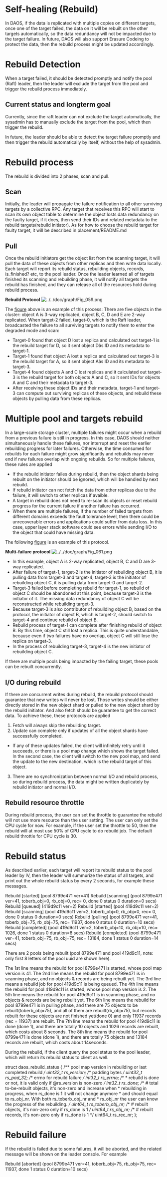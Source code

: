 # Self-healing (Rebuild)

In DAOS, if the data is replicated with multiple copies on different
targets, once one of the target failed, the data on it will be rebuilt
on the other targets automatically, so the data redundancy will not be
impacted due to the target failure. In future, DAOS will also support
Erasure Codeing to protect the data, then the rebuild process might be
updated accordingly.

# Rebuild Detection

When a target failed, it should be detected promptly and
notify the pool (Raft) leader, then the leader will exclude
the target from the pool and trigger the rebuild process
immediately.

## Current status and longterm goal

Currently, since the raft leader can not exclude the target
automatically, the sysadmin has to manually exclude the target
from the pool, which then trigger the rebuild.

In future, the leader should be able to detect the target failure
promptly and then trigger the rebuild automatically by itself,
without the help of sysadmin.

# Rebuild process

The rebuild is divided into 2 phases, scan and pull.

## Scan

Initially, the leader will propagate the failure notification
to all other surviving targets by a collective RPC. Any target
that receives this RPC will start to scan its own object table
to determine the object losts data redundancy on the faulty
target, if it does, then send their IDs and related metadata
to the rebuild targets(rebuild initiator). As for how to choose
the rebuild target for faulty target, it will be described in
placement/README.md

## Pull

Once the rebuild initiators get the object list from the scanning
target, it will pull the data of these objects from other
replicas and then write data locally. Each target will report
its rebuild status, rebuilding objects, records, is_finished?
etc, to the pool leader. Once the leader learned all of targets
finished its scanning and rebuilding phase, it will notify all targets
the rebuild has finished, and they can release all of the resources
hold during rebuild process.

<a id="f10.18"></a>
**Rebuild Protocol**
![../../doc/graph/Fig_059.png](../../doc/graph/Fig_059.png "Rebuild Protocol")

The <a href="#f10.18">figure</a> above is an example of this process:
There are five objects in the cluster: object A is 3-way replicated,
object B, C, D and E are 2-way replicated. When target-2 failed,
target-0, which is the Raft leader, broadcasted the failure to all
surviving targets to notify them to enter the degraded mode and scan:

- Target-0 found that object D lost a replica and calculated out target-1 is
the rebuild target for D, so it sent object Dâs ID and its metadata to
target-1.
- Target-1 found that object A lost a replica and calculated out target-3 is
the rebuild target for A, so it sent object Aâs ID and its metadata to
target-3.
- Target-4 found objects A and C lost replicas and it calculated out target-3
is the rebuild target for both objects A and C, so it sent IDs for objects A
and C and their metadata to target-3.
- After receiving these object IDs and their metadata, target-1 and target-3
can compute out surviving replicas of these objects, and rebuild these objects
by pulling data from these replicas.

# Multiple pool and targets rebuild

In a large-scale storage cluster, multiple failures might occur
when a rebuild from a previous failure is still in progress. In this
case, DAOS should neither simultaneously handle these failures, nor
interrupt and reset the earlier rebuilding progress for later
failures. Otherwise, the time consumed for rebuilds for each failure
might grow significantly and rebuilds may never end if new failures
overlap with ongoing rebuilds. So for multiple failures, these rules
are applied

- If the rebuild initiator failes during rebuild, then the object shards
being rebuilt on the initiator should be ignored, which will be handled
by next rebuild.
- If rebuild initiator can not fetch the data from other replicas due to
the failure, it will switch to other replicas if avaible.
- A target in rebuild does not need to re-scan its objects or reset rebuild
progress for the current failure if another failure has occurred.
- When there are multiple failures, if the number of failed targets from
different domains exceeds the fault tolerance level, then there could be
unrecoverable errors and applications could suffer from data loss. In this
case, upper layer stack software could see errors while sending I/O to the
object that could have missing data.

The following <a href="#f10.20">figure</a> is an example of this protocol.

<a id="f10.20"></a>
**Multi-failure protocol**
![../../doc/graph/Fig_061.png](../../doc/graph/Fig_061.png "Multi-failure protocol")

- In this example, object A is 2-way replicated, object B, C and D are 3-way
replicated.
- After failure of target-1, target-2 is the initiator of rebuilding object B,
it is pulling data from target-3 and target-4; target-3 is the initiator of
rebuilding object C, it is pulling data from target-0 and target-2.
- Target-3 failed before completing rebuild for target-1, so rebuild of object
C should be abandoned at this point, because target-3 is the initiator of it.
The missing data redundancy of object C will be reconstructed while rebuilding
target-3.
- Because target-3 is also contributor of rebuilding object B, based on the
protocol, the initiator of object B, which is target-2, should switch to
target-4 and continue rebuild of object B.
- Rebuild process of target-1 can complete after finishing rebuild of object B.
By this time, object C still lost a replica. This is quite understandable,
because even if two failures have no overlap, object C will still lose the
replica on target-3.
- In the process of rebuilding target-3, target-4 is the new initiator of
rebuilding object C.

If there are multiple pools being impacted by the failing
target, these pools can be rebuilt concurrently.

## I/O during rebuild

If there are concurrent writes during rebuild, the rebuild protocol should
guarantee that new writes will never be lost. Those writes should be either
directly stored in the new object shard or pulled to the new object shard
by the rebuild initiator. And also fetch should be guarantee to get the
correct data. To achieve these, these protocols are applied

1. Fetch will always skip the rebuilding target.
2. Update can complete only if updates of all the object shards have
successfully completed.
- If any of these updates failed, the client will infinitely retry until
it succeeds, or there is a pool map change which shows the target failed.
In the second case, the client will switch to the new pool map, and send
the update to the new destination, which is the rebuild target of this object.
3. There are no synchronization between normal I/O and rebuild process, so during
rebuild process, the data might be written duplicately by rebuild initiator and
normal I/O.

## Rebuild resource throttle

During rebuild process, the user can set the throttle to guarantee
the rebuild will not use more resource than the user setting. The
user can only set the CPU cycle for now. For example, if the user set
the throttle to 50, then the rebuild will at most use 50% of CPU
cycle to do rebuild job. The default rebuild throttle for CPU cycle
is 30.

# Rebuild status

As described earlier, each target will report its rebuild status to
the pool leader by IV, then the leader will summurize the status of
all targets, and print out the whole rebuild status by every 2 seconds,
for example these messages.

Rebuild [started] (pool 8799e471 ver=41)
Rebuild [scanning] (pool 8799e471 ver=41, toberb_obj=0, rb_obj=0, rec= 0, done 0 status 0 duration=0 secs)
Rebuild [queued] (419d9c11 ver=2)
Rebuild [started] (pool 419d9c11 ver=2)
Rebuild [scanning] (pool 419d9c11 ver=2, toberb_obj=0, rb_obj=0, rec= 0, done 0 status 0 duration=0 secs)
Rebuild [pulling] (pool 8799e471 ver=41, toberb_obj=75, rb_obj=75, rec= 11937, done 0 status 0 duration=10 secs)
Rebuild [completed] (pool 419d9c11 ver=2, toberb_obj=10, rb_obj=10, rec= 1026, done 1 status 0 duration=8 secs)
Rebuild [completed] (pool 8799e471 ver=41, toberb_obj=75, rb_obj=75, rec= 13184, done 1 status 0 duration=14 secs)

There are 2 pools being rebuilt (pool 8799e471 and pool 419d9c11,
note: only first 8 letters of the pool uuid are shown here).

The 1st line means the rebuild for pool 8799e471 is started, whose pool
map version is 41.
The 2nd line means the rebuild for pool 8799e471 is in scanning phase,
and no objects & records are being rebuilt yet.
The 3rd line means a rebuild job for pool 419d9c11 is being queued.
The 4th line means the rebuild for pool 419d9c11 is started, whose pool
map version is 2.
The 5th line means the rebuild for pool 419d9c11 is in scanning phase,
and no objects & records are being rebuilt yet.
The 6th line means the rebuild for pool 8799e471 is in pulling phase,
and there are 75 objects to be rebuilt(toberb_obj=75), and all of them
are rebuilt(rb_obj=75), but records rebuilt for these objects are not
finished yet(done 0) and only 11937 records (rec = 11937) are rebuilt.
The 7th line means the rebuild for pool 419d9c11 is done (done 1), and
there are totally 10 objects and 1026 records are rebuilt, which costs
about 8 seconds.
The 8th line means the rebuild for pool 8799e471 is done (done 1), and
there are totally 75 objects and 13184 records are rebuilt, which costs
about 14seconds.

During the rebuild, if the client query the pool status to the pool leader,
which will return its rebuild status to client as well.

struct daos_rebuild_status {
        /** pool map version in rebuilding or last completed rebuild */
        uint32_t                rs_version;
        /** padding bytes */
        uint32_t                rs_pad_32;
        /** errno for rebuild failure */
        int32_t                 rs_errno;
        /**
         * rebuild is done or not, it is valid only if @rs_version is non-zero
         */
        int32_t                 rs_done;
        /** # total to-be-rebuilt objects, it's non-zero and increase when
         * rebuilding in progress, when rs_done is 1 it will not change anymore
         * and should equal to rs_obj_nr. With both rs_toberb_obj_nr and
         * rs_obj_nr the user can know the progress of the rebuilding.
         */
        uint64_t                rs_toberb_obj_nr;
        /** # rebuilt objects, it's non-zero only if rs_done is 1 */
        uint64_t                rs_obj_nr;
        /** # rebuilt records, it's non-zero only if rs_done is 1 */
        uint64_t                rs_rec_nr;
};

# Rebuild failure

If the rebuild is failed due to some failures, it will be aborted, and the
related message will be shown on the leader console. For example

Rebuild [aborted] (pool 8799e471 ver=41, toberb_obj=75, rb_obj=75, rec= 11937, done 1 status 0 duration=10 secs)

